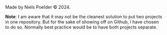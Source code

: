 Made by Niels Poelder © 2024.

**Note**: I am aware that it may not be the cleanest solution to put two projects in one repository. But for the sake of showing off on Github, I have chosen to do so. Normally best practice would be to have both projects separate.

